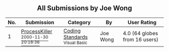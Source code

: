 ﻿<div align="center">

## All Submissions by Joe Wong

</div>

No.  | Submission | Category | By   | User Rating
---- | ---------- | -------- | ---- | -----------
1 | [ProcessKiller<br /><sup>2000-11-30 20:18:36</sup>](https://github.com/Planet-Source-Code/joe-wong-processkiller__1-13218) | [Coding Standards<br /><sup>Visual Basic</sup>](../ByCategory/coding-standards__1-43.md) | Joe Wong | 4.0 (64 globes from 16 users)
